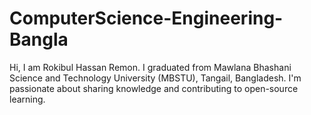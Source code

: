 # ComputerScience-Engineering-Bangla
Hi, I am Rokibul Hassan Remon. I graduated from Mawlana Bhashani Science and Technology University (MBSTU), Tangail, Bangladesh.   I'm passionate about sharing knowledge and contributing to open-source learning.  

